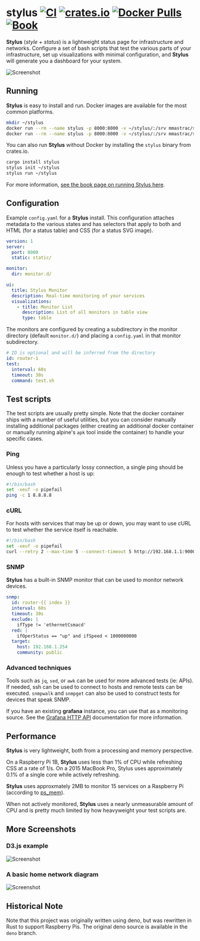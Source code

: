 # stylus [![CI](https://github.com/mmastrac/stylus/actions/workflows/build.yml/badge.svg)](https://github.com/mmastrac/stylus/actions/workflows/build.yml) [![crates.io](https://img.shields.io/crates/v/stylus.svg)](https://crates.io/crates/stylus) [![Docker Pulls](https://img.shields.io/docker/pulls/mmastrac/stylus.svg)](https://hub.docker.com/r/mmastrac/stylus) [![Book](https://img.shields.io/badge/book-online-blue)](https://mmastrac.github.io/stylus/)

**Stylus** (_style + status_) is a lightweight status page for infrastructure
and networks. Configure a set of bash scripts that test the various parts of
your infrastructure, set up visualizations with minimal configuration, and
**Stylus** will generate you a dashboard for your system.

![Screenshot](docs/src/screenshots/screenshot-1.png)

## Running

**Stylus** is easy to install and run. Docker images are available for the most
common platforms.

```bash
mkdir ~/stylus
docker run --rm --name stylus -p 8000:8000 -v ~/stylus/:/srv mmastrac/stylus:latest init
docker run --rm --name stylus -p 8000:8000 -v ~/stylus/:/srv mmastrac/stylus:latest
```

You can also run **Stylus** without Docker by installing the `stylus` binary
from crates.io.

```bash
cargo install stylus
stylus init ~/stylus
stylus run ~/stylus
```

For more information, [see the book page on running Stylus here](https://mmastrac.github.io/stylus/getting-started/running.html).

## Configuration

Example `config.yaml` for a **Stylus** install. This configuration attaches
metadata to the various states and has selectors that apply to both and HTML
(for a status table) and CSS (for a status SVG image).

```yaml
version: 1
server:
  port: 8000
  static: static/

monitor:
  dir: monitor.d/

ui:
  title: Stylus Monitor
  description: Real-time monitoring of your services
  visualizations:
    - title: Monitor List
      description: List of all monitors in table view
      type: table
```

The monitors are configured by creating a subdirectory in the monitor directory
(default `monitor.d/`) and placing a `config.yaml` in that monitor subdirectory.

```yaml
# ID is optional and will be inferred from the directory
id: router-1
test:
  interval: 60s
  timeout: 30s
  command: test.sh
```

## Test scripts

The test scripts are usually pretty simple. Note that the docker container ships
with a number of useful utilities, but you can consider manually installing
additional packages (either creating an additional docker container or manually
running alpine's `apk` tool inside the container) to handle your specific cases.

### Ping

Unless you have a particularly lossy connection, a single ping should be enough
to test whether a host is up:

```bash
#!/bin/bash
set -xeuf -o pipefail
ping -c 1 8.8.8.8
```

### cURL

For hosts with services that may be up or down, you may want to use cURL to test
whether the service itself is reachable.

```bash
#!/bin/bash
set -xeuf -o pipefail
curl --retry 2 --max-time 5 --connect-timeout 5 http://192.168.1.1:9000
```

### SNMP

**Stylus** has a built-in SNMP monitor that can be used to monitor network
devices. 

```yaml
snmp:
  id: router-{{ index }}
  interval: 60s
  timeout: 30s
  exclude: |
    ifType != 'ethernetCsmacd'
  red: |
    ifOperStatus == "up" and ifSpeed < 1000000000
  target:
    host: 192.168.1.254
    community: public
```

### Advanced techniques

Tools such as `jq`, `sed`, or `awk` can be used for more advanced tests (ie:
APIs). If needed, ssh can be used to connect to hosts and remote tests can be
executed. `snmpwalk` and `snmpget` can also be used to construct tests for
devices that speak SNMP.

If you have an existing **grafana** instance, you can use that as a monitoring
source. See the [Grafana HTTP
API](https://grafana.com/docs/grafana/latest/developers/http_api/) documentation
for more information.

## Performance

**Stylus** is very lightweight, both from a processing and memory perspective.

On a Raspberry Pi 1B, **Stylus** uses less than 1% of CPU while refreshing CSS
at a rate of 1/s. On a 2015 MacBook Pro, Stylus uses approximately 0.1% of a
single core while actively refreshing.

**Stylus** uses approxmately 2MB to monitor 15 services on a Raspberry Pi
(according to
[ps_mem](https://raw.githubusercontent.com/pixelb/ps_mem/master/ps_mem.py)).

When not actively monitored, **Stylus** uses a nearly unmeasurable amount of CPU
and is pretty much limited by how heavyweight your test scripts are.

## More Screenshots

### D3.js example

![Screenshot](docs/src/screenshots/screenshot-3.png)

### A basic home network diagram

![Screenshot](docs/src/screenshots/screenshot-2.png)

## Historical Note

Note that this project was originally written using deno, but was rewritten in
Rust to support Raspberry Pis. The original deno source is available in the
`deno` branch.
